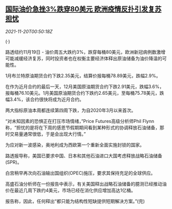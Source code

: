 <!--1637370062000-->
[国际油价急挫3%跌穿80美元 欧洲疫情反扑引发复苏担忧](https://cn.reuters.com/article/global-oil-drv-1120-idCNKBS2I500Y)
------

<div><i>2021-11-20T00:50:18Z</i></div><p>(·)</p><p>路透纽约11月19日 - 油价周五大跌约3%，跌穿每桶80美元，欧洲新冠病例数激增可能减缓经济复苏，同时投资者也在权衡主要经济体释出原油储备为油价降温的可能性。</p><p>1月布兰特原油期货合约下跌2.35美元，结算价报每桶78.89美元，跌幅2.9%。</p><p>在作为近月合约的最后一天，12月美国原油期货合约下跌2.91美元，跌幅3.6%，报每桶76.10美元。1月美国原油期货合约下跌约2.65美元，至每桶75.78美元，跌幅3.4%，该合约很快将成为近月合约。</p><p>两大指标原油本周都连续第四周下跌，为自2020年3月以来首次。</p><p>“对未知因素的恐惧正在打压市场情绪，”Price Futures高级分析师Phil Flynn称，“担忧的是将在下周的感恩节假期期间看到某种形式的协调释放石油储备，那时交易量通常很低，于是会出现大行情。”</p><p>为应对新一波感染，奥地利成为西欧第一个重新全面实施封锁的国家。</p><p>路透报导称，美国已要求中国、日本和其他石油进口大国考虑释放战略石油储备(SPR)。</p><p>白宫稍早再次向石油输出国组织(OPEC)施压，要求其保持充足的全球供应。</p><p>高盛石油分析师在一份报告中表示，有关美国释出战略石油储备的臆测已经推动油价在最近几周下跌约4美元，市场已经在消化供应增加高达1亿桶。</p><p>报告称，因此，任何释出“都只能为结构性短缺提供短期解决方案。”(完)</p>
